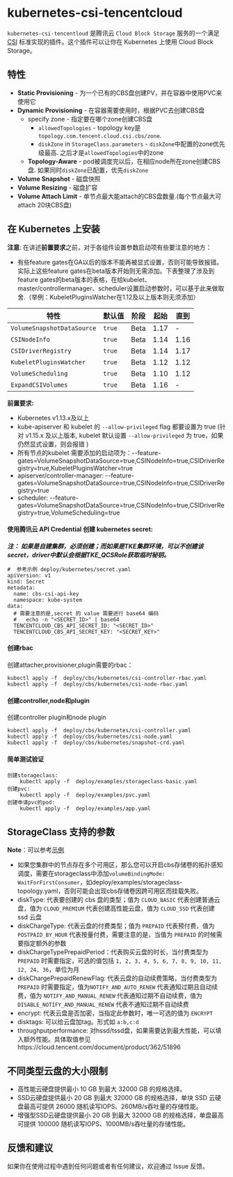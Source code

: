 # kubernetes-csi-tencentcloud

`kubernetes-csi-tencentloud` 是腾讯云 `Cloud Block Storage` 服务的一个满足 [CSI](https://github.com/container-storage-interface/spec) 标准实现的插件。这个插件可以让你在 Kubernetes 上使用 Cloud Block Storage。

## 特性
* **Static Provisioning** - 为一个已有的CBS盘创建PV，并在容器中使用PVC来使用它
* **Dynamic Provisioning** - 在容器需要使用时，根据PVC去创建CBS盘
    * specify zone - 指定要在哪个zone创建CBS盘
        * `allowedTopologies` - topology key是`topology.com.tencent.cloud.csi.cbs/zone`.
        * `diskZone` in `StorageClass.parameters` - `diskZone`中配置的zone优先级最高. 之后才是`allowedTopologies`中的zone
    * **Topology-Aware** - pod被调度完以后，在相应node所在zone创建CBS盘. 如果同时`diskZone`已配置，优先`diskZone`
* **Volume Snapshot** - 磁盘快照
* **Volume Resizing** - 磁盘扩容
* **Volume Attach Limit** - 单节点最大能attach的CBS盘数量.(每个节点最大可attach 20块CBS盘)

## 在 Kubernetes 上安装

**注意**:
在讲述**前置要求**之前，对于各组件设置参数启动项有些要注意的地方：
- 有些feature gates在GA以后的版本不能再被显式设置，否则可能导致报错。实际上这些feature gates在beta版本开始则无需添加。下表整理了涉及到feature gates的beta版本的表格，在给kubelet、master/controllermanager、scheduler设置启动参数时，可以基于此来做取舍.（举例：KubeletPluginsWatcher在1.12及以上版本则无须添加）

| 特性                         | 默认值    | 阶段   | 起始   | 直到   |
| -------------------------- | ------ | ---- | ---- | ---- |
| `VolumeSnapshotDataSource` | `true` | Beta | 1.17 | -    |
| `CSINodeInfo`              | `true` | Beta | 1.14 | 1.16 |
| `CSIDriverRegistry`        | `true` | Beta | 1.14 | 1.17 |
| `KubeletPluginsWatcher`    | `true` | Beta | 1.12 | 1.12 |
| `VolumeScheduling`         | `true` | Beta | 1.10 | 1.12 |
| `ExpandCSIVolumes`         | `true` | Beta | 1.16 | - |

**前置要求:**

* Kubernetes v1.13.x及以上
* kube-apiserver 和 kubelet 的 `--allow-privileged` flag 都要设置为 true (针对 v1.15.x 及以上版本, kubelet 默认设置 `--allow-privileged` 为 true，如果仍然显式设置，则会报错 )
* 所有节点的kubelet 需要添加的启动项为：--feature-gates=VolumeSnapshotDataSource=true,CSINodeInfo=true,CSIDriverRegistry=true,KubeletPluginsWatcher=true
* apiserver/controller-manager:  --feature-gates=VolumeSnapshotDataSource=true,CSINodeInfo=true,CSIDriverRegistry=true
* scheduler: --feature-gates=VolumeSnapshotDataSource=true,CSINodeInfo=true,CSIDriverRegistry=true,VolumeScheduling=true



####  使用腾讯云 API Credential 创建 kubernetes secret:
***注： 如果是自建集群，必须创建；而如果是TKE集群环境，可以不创建该secret，driver中默认会根据TKE_QCSRole获取临时秘钥。***

```
#  参考示例 deploy/kubernetes/secret.yaml
apiVersion: v1
kind: Secret
metadata:
  name: cbs-csi-api-key
  namespace: kube-system
data:
  # 需要注意的是,secret 的 value 需要进行 base64 编码
  #   echo -n "<SECRET_ID>" | base64
  TENCENTCLOUD_CBS_API_SECRET_ID: "<SECRET_ID>"
  TENCENTCLOUD_CBS_API_SECRET_KEY: "<SECRET_KEY>"
```


#### 创建rbac

创建attacher,provisioner,plugin需要的rbac：

```
kubectl apply -f  deploy/cbs/kubernetes/csi-controller-rbac.yaml
kubectl apply -f  deploy/cbs/kubernetes/csi-node-rbac.yaml
```

#### 创建controller,node和plugin
创建controller plugin和node plugin

```
kubectl apply -f  deploy/cbs/kubernetes/csi-controller.yaml
kubectl apply -f  deploy/cbs/kubernetes/csi-node.yaml
kubectl apply -f  deploy/cbs/kubernetes/snapshot-crd.yaml
```

#### 简单测试验证

```
创建storageclass:
    kubectl apply -f  deploy/examples/storageclass-basic.yaml
创建pvc:
    kubectl apply -f  deploy/examples/pvc.yaml
创建申请pvc的pod:
    kubectl apply -f  deploy/examples/app.yaml
```


## StorageClass 支持的参数

**Note**：可以参考[示例](https://github.com/TencentCloud/kubernetes-csi-tencentcloud/blob/master/deploy/cbs/examples/storageclass-examples.yaml)

* 如果您集群中的节点存在多个可用区，那么您可以开启cbs存储卷的拓扑感知调度，需要在storageclass中添加`volumeBindingMode: WaitForFirstConsumer`，如deploy/examples/storageclass-topology.yaml，否则可能会出现cbs存储卷因跨可用区而挂载失败。
* diskType: 代表要创建的 cbs 盘的类型；值为 `CLOUD_BASIC` 代表创建普通云盘，值为 `CLOUD_PREMIUM` 代表创建高性能云盘，值为 `CLOUD_SSD` 代表创建 ssd 云盘
* diskChargeType: 代表云盘的付费类型；值为 `PREPAID` 代表预付费，值为 `POSTPAID_BY_HOUR` 代表按量付费，需要注意的是，当值为 `PREPAID` 的时候需要指定额外的参数
* diskChargeTypePrepaidPeriod：代表购买云盘的时长，当付费类型为 `PREPAID` 时需要指定，可选的值包括 `1, 2, 3, 4, 5, 6, 7, 8, 9, 10, 11, 12, 24, 36`，单位为月
* diskChargePrepaidRenewFlag: 代表云盘的自动续费策略，当付费类型为 `PREPAID` 时需要指定，值为`NOTIFY_AND_AUTO_RENEW` 代表通知过期且自动续费，值为 `NOTIFY_AND_MANUAL_RENEW` 代表通知过期不自动续费，值为 `DISABLE_NOTIFY_AND_MANUAL_RENEW` 代表不通知过期不自动续费
* encrypt: 代表云盘是否加密，当指定此参数时，唯一可选的值为 `ENCRYPT`
* disktags: 可以给云盘加tag。形式如 `a:b,c:d`
* throughputperformance: 对hssd/tssd盘，如果需要达到最大性能，可以填入额外性能。具体取值参见https://cloud.tencent.com/document/product/362/51896

## 不同类型云盘的大小限制

* 高性能云硬盘提供最小 10 GB 到最大 32000 GB 的规格选择。
* SSD云硬盘提供最小 20 GB 到最大 32000 GB 的规格选择，单块 SSD 云硬盘最高可提供 26000 随机读写IOPS、260MB/s吞吐量的存储性能。
* 增强型SSD云硬盘提供最小 20 GB 到最大 32000 GB 的规格选择，单盘最高可提供 100000 随机读写IOPS、1000MB/s吞吐量的存储性能。


## 反馈和建议
如果你在使用过程中遇到任何问题或者有任何建议，欢迎通过 Issue 反馈。
